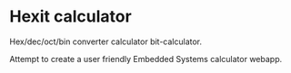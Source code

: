 # Hexit calculator

Hex/dec/oct/bin converter calculator bit-calculator.

Attempt to create a user friendly Embedded Systems calculator webapp.

